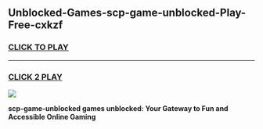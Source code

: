 
## Unblocked-Games-scp-game-unblocked-Play-Free-cxkzf
<h3>
<a href="https://premium76.site?title=scp-game-unblocked&ref=10A">CLICK TO PLAY</a></h3>
<hr>

<h3>
<a href="https://premium76.site?title=scp-game-unblocked&ref=10A">CLICK 2 PLAY</a>
  
</h3>

<a href="https://premium76.site?title=scp-game-unblocked&ref=10A"><img src="https://clearcache.store/games.png"></a>


**scp-game-unblocked games unblocked: Your Gateway to Fun and Accessible Online Gaming**
